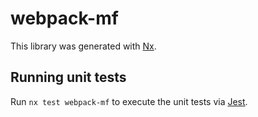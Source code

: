 # webpack-mf

This library was generated with [Nx](https://nx.dev).

## Running unit tests

Run `nx test webpack-mf` to execute the unit tests via [Jest](https://jestjs.io).
